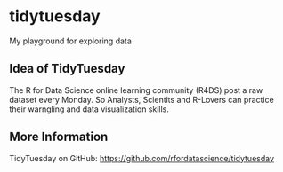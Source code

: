 # tidytuesday
My playground for exploring data 


## Idea of TidyTuesday
The R for Data Science online learning community (R4DS) post a raw dataset every Monday. 
So Analysts, Scientits and R-Lovers can practice their warngling and data visualization skills.

## More Information
TidyTuesday on GitHub: https://github.com/rfordatascience/tidytuesday
